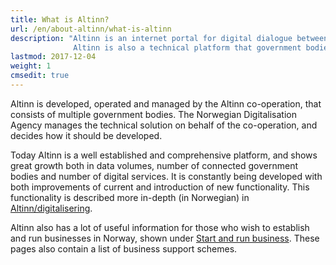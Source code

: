 ```yaml
---
title: What is Altinn?
url: /en/about-altinn/what-is-altinn
description: "Altinn is an internet portal for digital dialogue between businesses, private individuals and public agencies.
              Altinn is also a technical platform that government bodies can use to develop digital services."
lastmod: 2017-12-04
weight: 1
cmsedit: true
---
```


Altinn is developed, operated and managed by the Altinn co-operation, that consists of multiple government bodies.
The Norwegian Digitalisation Agency manages the technical solution on behalf of the co-operation, and decides how it should be developed.

Today Altinn is a well established and comprehensive platform, and shows great growth both in data volumes, number of connected government bodies and number of digital services.
It is constantly being developed with both improvements of current and introduction of new functionality.
This functionality is described more in-depth (in Norwegian) in [Altinn/digitalisering](https://www.altinndigital.no/).

Altinn also has a lot of useful information for those who wish to establish and run businesses in Norway,
shown under [Start and run business](/en/start-and-run-business). These pages also contain a list of business support schemes.
